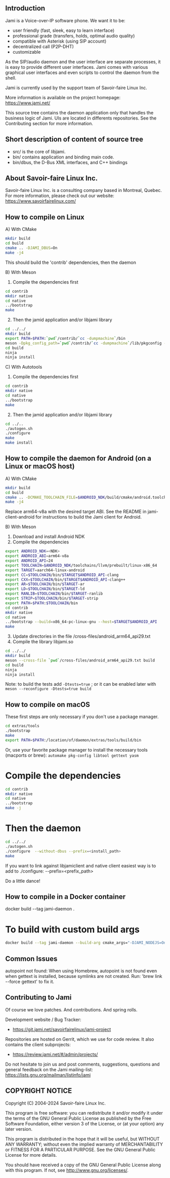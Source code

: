 
Introduction
----

Jami is a Voice-over-IP software phone. We want it to be:
- user friendly (fast, sleek, easy to learn interface)
- professional grade (transfers, holds, optimal audio quality)
- compatible with Asterisk (using SIP account)
- decentralized call (P2P-DHT)
- customizable

As the SIP/audio daemon and the user interface are separate processes,
it is easy to provide different user interfaces. Jami comes with
various graphical user interfaces and even scripts to control the daemon from
the shell.

Jami is currently used by the support team of Savoir-faire Linux Inc.

More information is available on the project homepage:
  https://www.jami.net/

This source tree contains the daemon application only that handles
the business logic of Jami. UIs are located in differents repositories. See
the Contributing section for more information.


Short description of content of source tree
----

- src/ is the core of libjami.
- bin/ contains application and binding main code.
- bin/dbus, the D-Bus XML interfaces, and C++ bindings

About Savoir-faire Linux Inc.
----

Savoir-faire Linux Inc. is a consulting company based in Montreal,
Quebec.  For more information, please check out our website:
https://www.savoirfairelinux.com/


How to compile on Linux
----

A) With CMake

```bash
mkdir build
cd build
cmake .. -DJAMI_DBUS=On
make -j4
```

This should build the 'contrib' dependencies, then the daemon

B) With Meson

1) Compile the dependencies first

```bash
cd contrib
mkdir native
cd native
../bootstrap
make
```

2) Then the jamid application and/or libjami library

```bash
cd ../../
mkdir build
export PATH=$PATH:`pwd`/contrib/`cc -dumpmachine`/bin
meson -Dpkg_config_path=`pwd`/contrib/`cc -dumpmachine`/lib/pkgconfig -Ddefault_library=static -Dinterfaces=dbus build
cd build
ninja
ninja install
```

C) With Autotools

1) Compile the dependencies first

```bash
cd contrib
mkdir native
cd native
../bootstrap
make
```

2) Then the jamid application and/or libjami library

```bash
cd ../..
./autogen.sh
./configure
make
make install
```

How to compile the daemon for Android (on a Linux or macOS host)
----

A) With CMake

```bash
mkdir build
cd build
cmake .. -DCMAKE_TOOLCHAIN_FILE=$ANDROID_NDK/build/cmake/android.toolchain.cmake -DANDROID_ABI=arm64-v8a -DANDROID_API=24 -DBUILD_EXTRA_TOOLS=On -DJAMI_JNI=On -DJAMI_JNI_PACKAGEDIR=java
make -j4
```

Replace arm64-v8a with the desired target ABI.
See the README in jami-client-android for instructions to build the Jami client for Android.

B) With Meson

1) Download and install Android NDK
2) Compile the dependencies

```bash
export ANDROID_NDK=<NDK>
export ANDROID_ABI=arm64-v8a
export ANDROID_API=24
export TOOLCHAIN=$ANDROID_NDK/toolchains/llvm/prebuilt/linux-x86_64
export TARGET=aarch64-linux-android
export CC=$TOOLCHAIN/bin/$TARGET$ANDROID_API-clang
export CXX=$TOOLCHAIN/bin/$TARGET$ANDROID_API-clang++
export AR=$TOOLCHAIN/bin/$TARGET-ar
export LD=$TOOLCHAIN/bin/$TARGET-ld
export RANLIB=$TOOLCHAIN/bin/$TARGET-ranlib
export STRIP=$TOOLCHAIN/bin/$TARGET-strip
export PATH=$PATH:$TOOLCHAIN/bin
cd contrib
mkdir native
cd native
../bootstrap --build=x86_64-pc-linux-gnu --host=$TARGET$ANDROID_API
make
```

3) Update directories in the file /cross-files/android_arm64_api29.txt
4) Compile the library libjami.so

```bash
cd ../../
mkdir build
meson --cross-file `pwd`/cross-files/android_arm64_api29.txt build
cd build
ninja
ninja install
```

Note: to build the tests add `-Dtests=true` ; or it can be enabled later with `meson --reconfigure -Dtests=true build`

How to compile on macOS
----

These first steps are only necessary if you don't use a package manager.
```bash
cd extras/tools
./bootstrap
make
export PATH=$PATH:/location/of/daemon/extras/tools/build/bin
```

Or, use your favorite package manager to install the necessary tools
(macports or brew):
`automake pkg-config libtool gettext yasm`

# Compile the dependencies
```bash
cd contrib
mkdir native
cd native
../bootstrap
make -j
```

# Then the daemon
```bash
cd ../../
./autogen.sh
./configure  --without-dbus --prefix=<install_path>
make
```

If you want to link against libjamiclient and native client easiest way is to
add to ./configure: --prefix=<prefix_path>

Do a little dance!

How to compile in a Docker container
----

docker build --tag jami-daemon .

# To build with custom build args

```bash
docker build --tag jami-daemon --build-arg cmake_args="-DJAMI_NODEJS=On" .
```

Common Issues
----

autopoint not found: When using Homebrew, autopoint is not found even when
gettext is installed, because symlinks are not created.
Run: 'brew link --force gettext' to fix it.


Contributing to Jami
----

Of course we love patches. And contributions. And spring rolls.

Development website / Bug Tracker:
 - https://git.jami.net/savoirfairelinux/jami-project

Repositories are hosted on Gerrit, which we use for code review. It also
contains the client subprojects:
 - https://review.jami.net/#/admin/projects/

Do not hesitate to join us and post comments, suggestions, questions
and general feedback on the Jami mailing-list:
https://lists.gnu.org/mailman/listinfo/jami

COPYRIGHT NOTICE
----

Copyright (C) 2004-2024 Savoir-faire Linux Inc.

This program is free software: you can redistribute it and/or modify
it under the terms of the GNU General Public License as published by
the Free Software Foundation, either version 3 of the License, or
(at your option) any later version.

This program is distributed in the hope that it will be useful,
but WITHOUT ANY WARRANTY; without even the implied warranty of
MERCHANTABILITY or FITNESS FOR A PARTICULAR PURPOSE.  See the
GNU General Public License for more details.

You should have received a copy of the GNU General Public License
along with this program.  If not, see <http://www.gnu.org/licenses/>.
